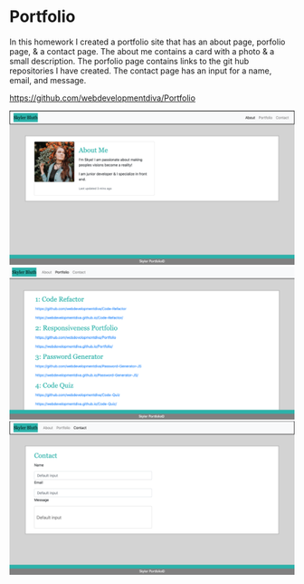 # Portfolio

In this homework I created a portfolio site that has an about page, porfolio page, & a contact page. The about me contains a card with a photo & a small description. The porfolio page contains links to the git hub repositories I have created. The contact page has an input for a name, email, and message.

https://github.com/webdevelopmentdiva/Portfolio

![About](/assets/assets/ScreenShot1.png)
![Portfolio](/assets/assets/ScreenShot4.png)
![Contact](/assets/assets/ScreenShot3.png)
